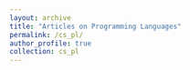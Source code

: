 ```yaml
---
layout: archive
title: "Articles on Programming Languages"
permalink: /cs_pl/
author_profile: true
collection: cs_pl
---
```



